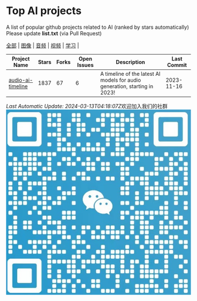 # Top AI projects
A list of popular github projects related to AI (ranked by stars automatically)
Please update **list.txt** (via Pull Request)

<a href="./README.md">全部</a> |   <a href="./READMEpicture.md">图像</a> |   <a href="./READMEaudio.md">音频</a> | <a href="./READMEvideo.md">视频</a> | <a href="./READMElearn.md">学习</a> | 

| Project Name | Stars | Forks | Open Issues | Description | Last Commit |
| ------------ | ----- | ----- | ----------- | ----------- | ----------- |
| [audio-ai-timeline](https://github.com/archinetai/audio-ai-timeline) | 1837 | 67 | 6 | A timeline of the latest AI models for audio generation, starting in 2023! | 2023-11-16 |

*Last Automatic Update: 2024-03-13T04:18:07Z*欢迎加入我们的社群 ![](https://raw.githubusercontent.com/mouuii/picture/master/weichat.jpg) 